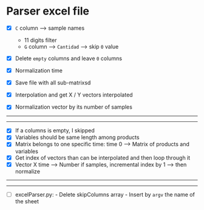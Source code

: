 # Parser excel file

- [x] `C` column --> sample names
  - 11 digits filter
  - `G` column --> `Cantidad` --> skip `0` value

- [x] Delete `empty` columns and leave `0` columns
- [x] Normalization time
- [x] Save file with all sub-matrixsd
- [x] Interpolation and get X / Y vectors interpolated
- [x] Normalization vector by its number of samples
---
---
- [x] If a columns is empty, I skipped
- [x] Variables should be same length among products
- [x] Matrix belongs to one specific time: time 0 --> Matrix of products and variables
- [x] Get index of vectors than can be interpolated and then loop through it
- [x] Vector X time --> Number if samples, incremental index by 1 --> then normalize
---
---
- [ ] excelParser.py: - Delete skipColumns array
                      - Insert by `argv` the name of the sheet